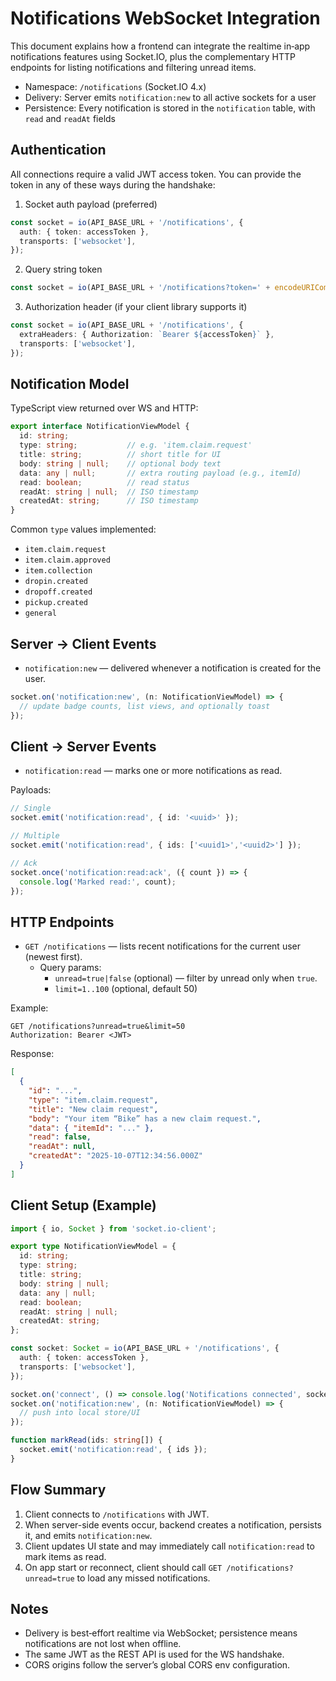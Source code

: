 # Notifications WebSocket Integration

This document explains how a frontend can integrate the realtime in‑app notifications features using Socket.IO, plus the complementary HTTP endpoints for listing notifications and filtering unread items.

- Namespace: `/notifications` (Socket.IO 4.x)
- Delivery: Server emits `notification:new` to all active sockets for a user
- Persistence: Every notification is stored in the `notification` table, with `read` and `readAt` fields

## Authentication

All connections require a valid JWT access token. You can provide the token in any of these ways during the handshake:

1) Socket auth payload (preferred)

```ts
const socket = io(API_BASE_URL + '/notifications', {
  auth: { token: accessToken },
  transports: ['websocket'],
});
```

2) Query string token

```ts
const socket = io(API_BASE_URL + '/notifications?token=' + encodeURIComponent(accessToken), { transports: ['websocket'] });
```

3) Authorization header (if your client library supports it)

```ts
const socket = io(API_BASE_URL + '/notifications', {
  extraHeaders: { Authorization: `Bearer ${accessToken}` },
  transports: ['websocket'],
});
```

## Notification Model

TypeScript view returned over WS and HTTP:

```ts
export interface NotificationViewModel {
  id: string;
  type: string;           // e.g. 'item.claim.request'
  title: string;          // short title for UI
  body: string | null;    // optional body text
  data: any | null;       // extra routing payload (e.g., itemId)
  read: boolean;          // read status
  readAt: string | null;  // ISO timestamp
  createdAt: string;      // ISO timestamp
}
```

Common `type` values implemented:
- `item.claim.request`
- `item.claim.approved`
- `item.collection`
- `dropin.created`
- `dropoff.created`
- `pickup.created`
- `general`

## Server → Client Events

- `notification:new` — delivered whenever a notification is created for the user.

```ts
socket.on('notification:new', (n: NotificationViewModel) => {
  // update badge counts, list views, and optionally toast
});
```

## Client → Server Events

- `notification:read` — marks one or more notifications as read.

Payloads:

```ts
// Single
socket.emit('notification:read', { id: '<uuid>' });

// Multiple
socket.emit('notification:read', { ids: ['<uuid1>','<uuid2>'] });

// Ack
socket.once('notification:read:ack', ({ count }) => {
  console.log('Marked read:', count);
});
```

## HTTP Endpoints

- `GET /notifications` — lists recent notifications for the current user (newest first).
  - Query params:
    - `unread=true|false` (optional) — filter by unread only when `true`.
    - `limit=1..100` (optional, default 50)

Example:

```http
GET /notifications?unread=true&limit=50
Authorization: Bearer <JWT>
```

Response:

```json
[
  {
    "id": "...",
    "type": "item.claim.request",
    "title": "New claim request",
    "body": "Your item “Bike” has a new claim request.",
    "data": { "itemId": "..." },
    "read": false,
    "readAt": null,
    "createdAt": "2025-10-07T12:34:56.000Z"
  }
]
```

## Client Setup (Example)

```ts
import { io, Socket } from 'socket.io-client';

export type NotificationViewModel = {
  id: string;
  type: string;
  title: string;
  body: string | null;
  data: any | null;
  read: boolean;
  readAt: string | null;
  createdAt: string;
};

const socket: Socket = io(API_BASE_URL + '/notifications', {
  auth: { token: accessToken },
  transports: ['websocket'],
});

socket.on('connect', () => console.log('Notifications connected', socket.id));
socket.on('notification:new', (n: NotificationViewModel) => {
  // push into local store/UI
});

function markRead(ids: string[]) {
  socket.emit('notification:read', { ids });
}
```

## Flow Summary

1. Client connects to `/notifications` with JWT.
2. When server-side events occur, backend creates a notification, persists it, and emits `notification:new`.
3. Client updates UI state and may immediately call `notification:read` to mark items as read.
4. On app start or reconnect, client should call `GET /notifications?unread=true` to load any missed notifications.

## Notes

- Delivery is best‑effort realtime via WebSocket; persistence means notifications are not lost when offline.
- The same JWT as the REST API is used for the WS handshake.
- CORS origins follow the server’s global CORS env configuration.

